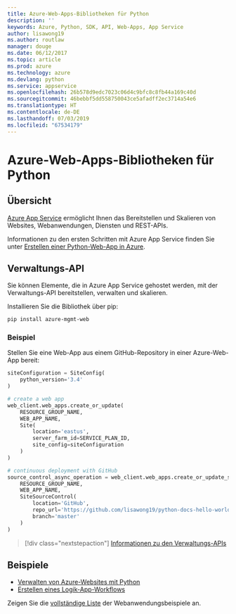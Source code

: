 ```yaml
---
title: Azure-Web-Apps-Bibliotheken für Python
description: ''
keywords: Azure, Python, SDK, API, Web-Apps, App Service
author: lisawong19
ms.author: routlaw
manager: douge
ms.date: 06/12/2017
ms.topic: article
ms.prod: azure
ms.technology: azure
ms.devlang: python
ms.service: appservice
ms.openlocfilehash: 26b578d9edc7023c06d4c9bfc8c8fb44a169c40d
ms.sourcegitcommit: 46bebbf5dd558750043ce5afadff2ec3714a54e6
ms.translationtype: HT
ms.contentlocale: de-DE
ms.lasthandoff: 07/03/2019
ms.locfileid: "67534179"
---
```

# <a name="azure-web-apps-libraries-for-python"></a>Azure-Web-Apps-Bibliotheken für Python

## <a name="overview"></a>Übersicht

[Azure App Service](/azure/app-service) ermöglicht Ihnen das Bereitstellen und Skalieren von Websites, Webanwendungen, Diensten und REST-APIs.

Informationen zu den ersten Schritten mit Azure App Service finden Sie unter [Erstellen einer Python-Web-App in Azure](/azure/app-service-web/app-service-web-get-started-python).

## <a name="management-api"></a>Verwaltungs-API

Sie können Elemente, die in Azure App Service gehostet werden, mit der Verwaltungs-API bereitstellen, verwalten und skalieren.

Installieren Sie die Bibliothek über pip:

```bash
pip install azure-mgmt-web
```

### <a name="example"></a>Beispiel

Stellen Sie eine Web-App aus einem GitHub-Repository in einer Azure-Web-App bereit:

```python
siteConfiguration = SiteConfig(
    python_version='3.4'
)

# create a web app
web_client.web_apps.create_or_update(
    RESOURCE_GROUP_NAME,
    WEB_APP_NAME,
    Site(
        location='eastus',
        server_farm_id=SERVICE_PLAN_ID,
        site_config=siteConfiguration
    )
)

# continuous deployment with GitHub
source_control_async_operation = web_client.web_apps.create_or_update_source_control(
    RESOURCE_GROUP_NAME,
    WEB_APP_NAME,
    SiteSourceControl(
        location='GitHub',
        repo_url='https://github.com/lisawong19/python-docs-hello-world',
        branch='master'
    )
)
```

> [!div class="nextstepaction"]
> [Informationen zu den Verwaltungs-APIs](/python/api/overview/azure/webapps/management)

## <a name="samples"></a>Beispiele

* [Verwalten von Azure-Websites mit Python][1]
* [Erstellen eines Logik-App-Workflows][2]

Zeigen Sie die [vollständige Liste](https://azure.microsoft.com/resources/samples/?platform=python&term=web-app) der Webanwendungsbeispiele an.

[1]: https://azure.microsoft.com/resources/samples/app-service-web-python-manage
[2]: ../docs-ref-conceptual/python-sdk-azure-samples-logic-app-workflow.md
